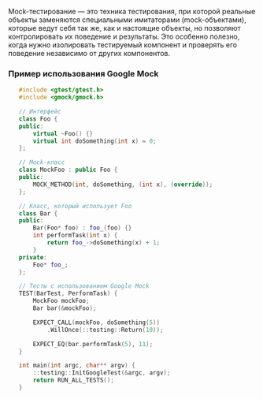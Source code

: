 Mock-тестирование — это техника тестирования, при которой реальные объекты заменяются специальными имитаторами (mock-объектами), которые ведут себя так же, как и настоящие объекты, но позволяют контролировать их поведение и результаты. Это особенно полезно, когда нужно изолировать тестируемый компонент и проверять его поведение независимо от других компонентов.

### Пример использования Google Mock

```cpp
   #include <gtest/gtest.h>
   #include <gmock/gmock.h>

   // Интерфейс
   class Foo {
   public:
       virtual ~Foo() {}
       virtual int doSomething(int x) = 0;
   };

   // Mock-класс
   class MockFoo : public Foo {
   public:
       MOCK_METHOD(int, doSomething, (int x), (override));
   };

   // Класс, который использует Foo
   class Bar {
   public:
       Bar(Foo* foo) : foo_(foo) {}
       int performTask(int x) {
           return foo_->doSomething(x) + 1;
       }
   private:
       Foo* foo_;
   };

   // Тесты с использованием Google Mock
   TEST(BarTest, PerformTask) {
       MockFoo mockFoo;
       Bar bar(&mockFoo);

       EXPECT_CALL(mockFoo, doSomething(5))
           .WillOnce(::testing::Return(10));

       EXPECT_EQ(bar.performTask(5), 11);
   }

   int main(int argc, char** argv) {
       ::testing::InitGoogleTest(&argc, argv);
       return RUN_ALL_TESTS();
   }
```